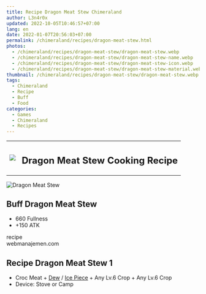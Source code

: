 ```yaml
---
title: Recipe Dragon Meat Stew Chimeraland
author: L3n4r0x
updated: 2022-10-05T10:46:57+07:00
lang: en
date: 2022-01-07T20:56:03+07:00
permalink: /chimeraland/recipes/dragon-meat-stew.html
photos:
  - /chimeraland/recipes/dragon-meat-stew/dragon-meat-stew.webp
  - /chimeraland/recipes/dragon-meat-stew/dragon-meat-stew-name.webp
  - /chimeraland/recipes/dragon-meat-stew/dragon-meat-stew-icon.webp
  - /chimeraland/recipes/dragon-meat-stew/dragon-meat-stew-material.webp
thumbnail: /chimeraland/recipes/dragon-meat-stew/dragon-meat-stew.webp
tags:
  - Chimeraland
  - Recipe
  - Buff
  - Food
categories:
  - Games
  - Chimeraland
  - Recipes
---
```


<section id="bootstrap-wrapper">
  <link
    rel="stylesheet"
    href="https://cdn.statically.io/gh/dimaslanjaka/Web-Manajemen/40ac3225/css/bootstrap-4.5-wrapper.css"
  />
  <div class="row mb-2">
    <div class="col-md-12 mb-2">
      <table class="table" id="post-info">
        <tbody>
          <tr>
            <td>
              <img
                class="d-inline-block me-2"
                src="/chimeraland/recipes/dragon-meat-stew/dragon-meat-stew-icon.webp"
                width="auto"
                height="auto"
              />
            </td>
            <td><h1 class="fs-5">Dragon Meat Stew Cooking Recipe</h1></td>
          </tr>
        </tbody>
      </table>
    </div>
  </div>
  <div class="card mb-2">
    <div class="row g-0">
      <div class="col-sm-4 position-relative mb-2">
        <img
          src="/chimeraland/recipes/dragon-meat-stew/dragon-meat-stew-material.webp"
          class="card-img fit-cover w-100 h-100"
          alt="Dragon Meat Stew"
          data-fancybox="true"
        />
      </div>
      <div class="col-sm-8 mb-2">
        <div class="card-body">
          <h2 class="card-title fs-5">Buff Dragon Meat Stew</h2>
          <div class="card-text">
            <ul>
              <li>660 Fullness</li>
              <li>+150 ATK</li>
            </ul>
          </div>
          <span class="badge rounded-pill bg-dark text-white">recipe</span>
        </div>
        <div class="card-footer text-end text-muted">webmanajemen.com</div>
      </div>
    </div>
  </div>
  <div class="row mb-2">
    <div class="col-12 col-lg-6 recipe-item mb-2">
      <div class="card">
        <div class="card-body">
          <h2 class="card-title fs-5">Recipe Dragon Meat Stew 1</h2>
          <div class="card-text">
            <ul>
              <li>
                Croc Meat<span> + </span
                ><a
                  class="text-decoration-none"
                  href="/chimeraland/materials/dew.html"
                  >Dew</a
                ><span> / </span
                ><a
                  class="text-decoration-none"
                  href="/chimeraland/materials/ice-piece.html"
                  >Ice Piece</a
                ><span> + </span>Any Lv.6 Crop<span> + </span>Any Lv.6 Crop
              </li>
              <li>Device: Stove or Camp</li>
            </ul>
          </div>
        </div>
      </div>
    </div>
  </div>
</section>